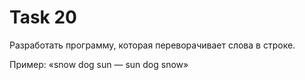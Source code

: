 # Task 20

Разработать программу, которая переворачивает слова в строке. 

Пример: «snow dog sun — sun dog snow»
